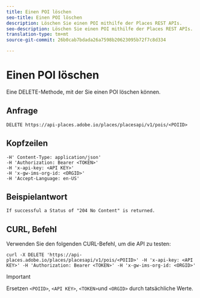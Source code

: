 ```yaml
---
title: Einen POI löschen
seo-title: Einen POI löschen
description: Löschen Sie einen POI mithilfe der Places REST APIs.
seo-description: Löschen Sie einen POI mithilfe der Places REST APIs.
translation-type: tm+mt
source-git-commit: 26b0cab7bdada26a7598b20623095b72f7c8d334

---
```



# Einen POI löschen

Eine DELETE-Methode, mit der Sie einen POI löschen können.

## Anfrage

```text
DELETE https://api-places.adobe.io/places/placesapi/v1/pois/<POIID>
```

## Kopfzeilen

```text
-H' Content-Type: application/json'  
-H 'Authorization: Bearer <TOKEN>'  
-H 'x-api-key: <API KEY>'  
-H 'x-gw-ims-org-id: <ORGID>'  
-H 'Accept-Language: en-US'
```

## Beispielantwort

```text
If successful a Status of "204 No Content" is returned.
```

## CURL, Befehl

Verwenden Sie den folgenden CURL-Befehl, um die API zu testen:

```text
curl -X DELETE 'https://api-places.adobe.io/places/placesapi/v1/pois/<POIID>' -H 'x-api-key: <API KEY>' -H 'Authorization: Bearer <TOKEN>' -H 'x-gw-ims-org-id: <ORGID>'
```

>[!IMPORTANT]
>
>Ersetzen `<POIID>`, `<API KEY>`, `<TOKEN>`und `<ORGID>` durch tatsächliche Werte.

